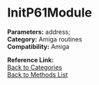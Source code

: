 # InitP61Module

**Parameters:** address;  
**Category:** Amiga routines  
**Compatibility:** Amiga  

**Reference Link:**  
[Back to Categories](../categories/amiga_routines.md)  
[Back to Methods List](../../SUMMARY.md)
